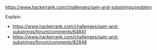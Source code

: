 https://www.hackerrank.com/challenges/sam-and-substrings/problem

Explain:

- https://www.hackerrank.com/challenges/sam-and-substrings/forum/comments/64841
- https://www.hackerrank.com/challenges/sam-and-substrings/forum/comments/82848

